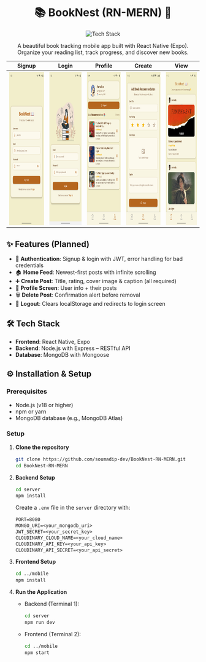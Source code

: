 <h1 align="center">
  <br>
  📚 BookNest (RN-MERN) 📖
  <br>
</h1>

<div align="center">
  <img src="https://skillicons.dev/icons?i=react,nodejs,express,mongodb,github" alt="Tech Stack" width="260">
</div>

<p align="center">
  A beautiful book tracking mobile app built with React Native (Expo). Organize your reading list, track progress, and discover new books.
</p>

<div align="center">

| Signup                                                                                            | Login                                                                                           | Profile                                                                                             | Create                                                                                            | View                                                                                          |
| ------------------------------------------------------------------------------------------------- | ----------------------------------------------------------------------------------------------- | --------------------------------------------------------------------------------------------------- | ------------------------------------------------------------------------------------------------- | --------------------------------------------------------------------------------------------- |
| <img src="./mobile/assets/images/ss_signup.png" alt="Signup Screenshot" width="200" height="400"> | <img src="./mobile/assets/images/ss_login.png" alt="Login Screenshot" width="200" height="400"> | <img src="./mobile/assets/images/ss_profile.png" alt="Profile Screenshot" width="200" height="400"> | <img src="./mobile/assets/images/ss_create.png" alt="Create Screenshot" width="200" height="400"> | <img src="./mobile/assets/images/ss_view.png" alt="View Screenshot" width="200" height="400"> |

</div>

## ✨ Features (Planned)

- 🔐 **Authentication**: Signup & login with JWT, error handling for bad credentials
- 🏠 **Home Feed**: Newest-first posts with infinite scrolling
- ➕ **Create Post**: Title, rating, cover image & caption (all required)
- 👤 **Profile Screen**: User info + their posts
- 🗑️ **Delete Post**: Confirmation alert before removal
- 👋 **Logout**: Clears localStorage and redirects to login screen

## 🛠️ Tech Stack

- **Frontend**: React Native, Expo
- **Backend**: Node.js with Express – RESTful API
- **Database**: MongoDB with Mongoose
  

## ⚙️ Installation & Setup

### Prerequisites

- Node.js (v18 or higher)
- npm or yarn
- MongoDB database (e.g., MongoDB Atlas)

### Setup

1. **Clone the repository**

   ```bash
   git clone https://github.com/soumadip-dev/BookNest-RN-MERN.git
   cd BookNest-RN-MERN
   ```

2. **Backend Setup**

   ```bash
   cd server
   npm install
   ```

   Create a `.env` file in the `server` directory with:

   ```env
   PORT=8080
   MONGO_URI=<your_mongodb_uri>
   JWT_SECRET=<your_secret_key>
   CLOUDINARY_CLOUD_NAME=<your_cloud_name>
   CLOUDINARY_API_KEY=<your_api_key>
   CLOUDINARY_API_SECRET=<your_api_secret>
   ```

3. **Frontend Setup**

   ```bash
   cd ../mobile
   npm install
   ```

4. **Run the Application**

   - Backend (Terminal 1):
     ```bash
     cd server
     npm run dev
     ```
   - Frontend (Terminal 2):
     ```bash
     cd ../mobile
     npm start
     ```
